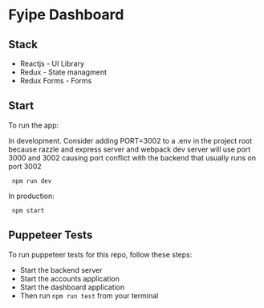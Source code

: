 # Fyipe Dashboard

## Stack

-   Reactjs - UI Library
-   Redux - State managment
-   Redux Forms - Forms

## Start

To run the app:

In development.
Consider adding PORT=3002 to a .env in the project root because razzle and express server and webpack dev server will use port 3000 and 3002 causing port conflict with the backend that usually runs on port 3002

```
 npm run dev
```

In production:

```
 npm start
```

## Puppeteer Tests

To run puppeteer tests for this repo, follow these steps:

-   Start the backend server
-   Start the accounts application
-   Start the dashboard application
-   Then run `npm run test` from your terminal
